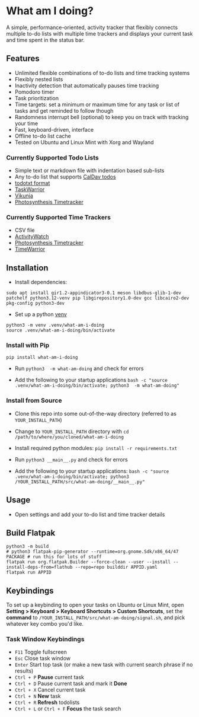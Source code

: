 # What am I doing?

A simple, performance-oriented, activity tracker that flexibly connects multiple to-do lists with multiple time trackers and displays your current task and time spent in the status bar.


## Features

- Unlimited flexible combinations of to-do lists and time tracking systems  
- Flexibly nested lists  
- Inactivity detection that automatically pauses time tracking 
- Pomodoro timer  
- Task prioritization
- Time targets: set a minimum or maximum time for any task or list of tasks and get reminded to follow though 
- Randomness interrupt bell (optional) to keep you on track with tracking your time
- Fast, keyboard-driven, interface 
- Offline to-do list cache 
- Tested on Ubuntu and Linux Mint with Xorg and Wayland

### Currently Supported Todo Lists

- Simple text or markdown file with indentation based sub-lists
- Any to-do list that supports [CalDav todos](https://en.wikipedia.org/wiki/CalDAV) 
- [todotxt format](http://todotxt.org/)
- [TaskWarrior](https://taskwarrior.org/)
- [Vikunja](https://www.vikunja.io)
- [Photosynthesis Timetracker](https://github.com/Photosynthesis/Timetracker/)  

### Currently Supported Time Trackers

- CSV file  
- [ActivityWatch](https://www.activitywatch.net)      
- [Photosynthesis Timetracker](https://github.com/Photosynthesis/Timetracker/)  
- [TimeWarrior](https://timewarrior.net)



<!-- ## Installation pipx 
If you don't have pipx install 
```
sudo apt install pipx
pipx ensurepath
``` -->


## Installation 

- Install dependencies:
```
sudo apt install gir1.2-appindicator3-0.1 meson libdbus-glib-1-dev patchelf python3.12-venv pip libgirepository1.0-dev gcc libcairo2-dev pkg-config python3-dev
```

<!-- python3-gi python3-gi-cairo -->

- Set up a python [venv](https://docs.python.org/3/tutorial/venv.html)
```
python3 -m venv .venv/what-am-i-doing  
source .venv/what-am-i-doing/bin/activate 
```

### Install with Pip
```
pip install what-am-i-doing
```
- Run `python3  -m what-am-doing` and check for errors    

- Add the following to your startup applications  `bash -c "source .venv/what-am-i-doing/bin/activate; python3  -m what-am-doing"` 


### Install from Source 

- Clone this repo into some out-of-the-way directory (referred to as `YOUR_INSTALL_PATH`) 
- Change to `YOUR_INSTALL_PATH` directory with `cd /path/to/where/you/cloned/what-am-i-doing`

- Install required python modules: `pip install -r requirements.txt`
- Run `python3 __main__.py` and check for errors    
- Add the following to your startup applications: `bash -c "source .venv/what-am-i-doing/bin/activate; python3 /YOUR_INSTALL_PATH/src/what-am-doing/__main__.py"` 


## Usage 

- Open settings and add your to-do list and time tracker details

## Build Flatpak

```
python3 -m build
# python3 flatpak-pip-generator --runtime=org.gnome.Sdk/x86_64/47 PACKAGE # run this for lots of stuff
flatpak run org.flatpak.Builder --force-clean --user --install --install-deps-from=flathub --repo=repo builddir APPID.yaml
flatpak run APPID
```

## Keybindings

To set up a keybinding to open your tasks on Ubuntu or Linux Mint, open **Setting > Keyboard > Keyboard Shortcuts > Custom Shortcuts**, set the **command** to `/YOUR_INSTALL_PATH/src/what-am-doing/signal.sh`, and pick whatever key combo you'd like.

### Task Window Keybindings


- `F11` Toggle fullscreen
- `Esc` Close task window
- `Enter` Start top task (or make a new task with current search phrase if no results)
- `Ctrl + P` **Pause** current task
- `Ctrl + D` Pause current task and mark it **Done**
- `Ctrl + X` Cancel current task
- `Ctrl + N` **New** task
- `Ctrl + R` **Refresh** todolists
- `Ctrl + L` or `Ctrl + F` **Focus** the task search


<!-- ## Contributing
Package it for your operating system.
Write a connector for your favorite to-do list or time tracker -->
